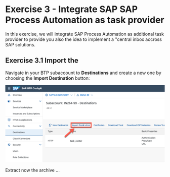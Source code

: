 # Exercise 3 - Integrate SAP SAP Process Automation as task provider

In this exercise, we will integrate SAP Process Automation as additional task provider to provide you also the idea to implement a "central inbox accross SAP solutions.

## Exercise 3.1 Import the 

Navigate in your BTP subaccount to **Destinations** and create a new one by choosing the **Import Destination** button:

![](/exercises/ex3/images/destination.png)

Extract now the archive ...